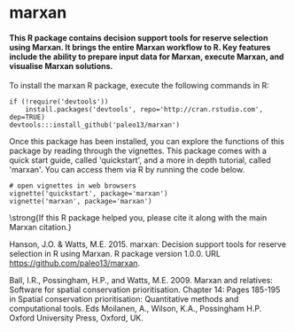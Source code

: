 marxan
============

#### This R package contains decision support tools for reserve selection using Marxan. It brings the entire Marxan workflow to R. Key features include the ability to prepare input data for Marxan, execute Marxan, and visualise Marxan solutions.


To install the marxan R package, execute the following commands in R:

```
if (!require('devtools'))
	install.packages('devtools', repo='http://cran.rstudio.com', dep=TRUE)
devtools:::install_github('paleo13/marxan')
```

Once this package has been installed, you can explore the functions of this package by reading through the vignettes. This package comes with a quick start guide, called 'quickstart', and a more in depth tutorial, called 'marxan'. You can access them via R by running the code below.

```
# open vignettes in web browsers
vignette('quickstart', package='marxan')
vignette('marxan', package='marxan')
```

\strong{If this R package helped you, please cite it along with the main Marxan citation.}

Hanson, J.O. & Watts, M.E. 2015. marxan: Decision support tools for reserve selection in R using Marxan. R package version 1.0.0. URL https://github.com/paleo13/marxan.

Ball, I.R., Possingham, H.P., and Watts, M.E. 2009. Marxan and relatives: Software for spatial conservation prioritisation. Chapter 14: Pages 185-195 in Spatial conservation prioritisation:   Quantitative methods and computational tools. Eds Moilanen, A., Wilson, K.A., Possingham H.P. Oxford University Press, Oxford, UK. 

